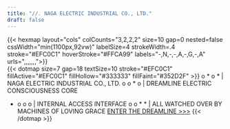 ```yaml
---
title: "//. NAGA ELECTRIC INDUSTRIAL CO., LTD."
draft: false
---
```

{{< hexmap layout="cols" colCounts="3,2,2,2"
           size=10 gap=0 nested=false
           cssWidth="min(1100px,92vw)" labelSize=4
           strokeWidth=.4 stroke="#EFC0C1" hoverStroke="#FFCA99"
           labels="-,N,-,-,A,-,G,-,A"
           urls=",,,,,,,">}}
<br>
{{< dotmap size=7 gap=18 textSize=10 stroke="#EFC0C1" fillActive="#EFC0C1" fillHollow="#333333" fillFaint="#352D2F" >}}
o * o * | NAGA ELECTRIC INDUSTRIAL CO., LTD.
o o * o | DREAMLINE ELECTRIC CONSCIOUSNESS CORE
* o o o | INTERNAL ACCESS INTERFACE
o o * * | ALL WATCHED OVER BY MACHINES OF LOVING GRACE
[ENTER THE DREAMLINE >>>](/main/)
{{< /dotmap >}}
